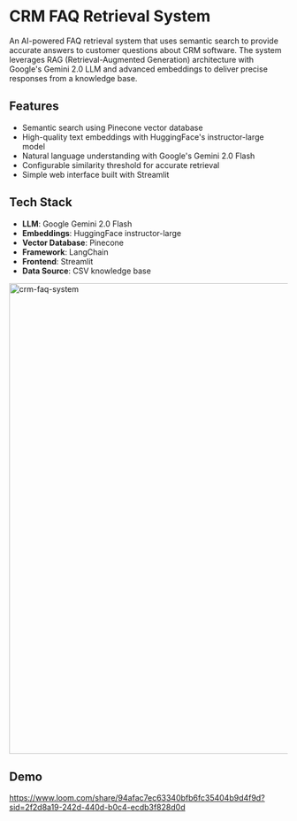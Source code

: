 # CRM FAQ Retrieval System

An AI-powered FAQ retrieval system that uses semantic search to provide accurate answers to customer questions about CRM software. The system leverages RAG (Retrieval-Augmented Generation) architecture with Google's Gemini 2.0 LLM and advanced embeddings to deliver precise responses from a knowledge base.

## Features
- Semantic search using Pinecone vector database
- High-quality text embeddings with HuggingFace's instructor-large model
- Natural language understanding with Google's Gemini 2.0 Flash
- Configurable similarity threshold for accurate retrieval
- Simple web interface built with Streamlit

## Tech Stack
- **LLM**: Google Gemini 2.0 Flash
- **Embeddings**: HuggingFace instructor-large
- **Vector Database**: Pinecone
- **Framework**: LangChain
- **Frontend**: Streamlit
- **Data Source**: CSV knowledge base
<img width="2058" height="851" alt="crm-faq-system" src="https://github.com/user-attachments/assets/f8c4221d-7457-4650-aea8-503a5ff0e0ec" />

## Demo
https://www.loom.com/share/94afac7ec63340bfb6fc35404b9d4f9d?sid=2f2d8a19-242d-440d-b0c4-ecdb3f828d0d

